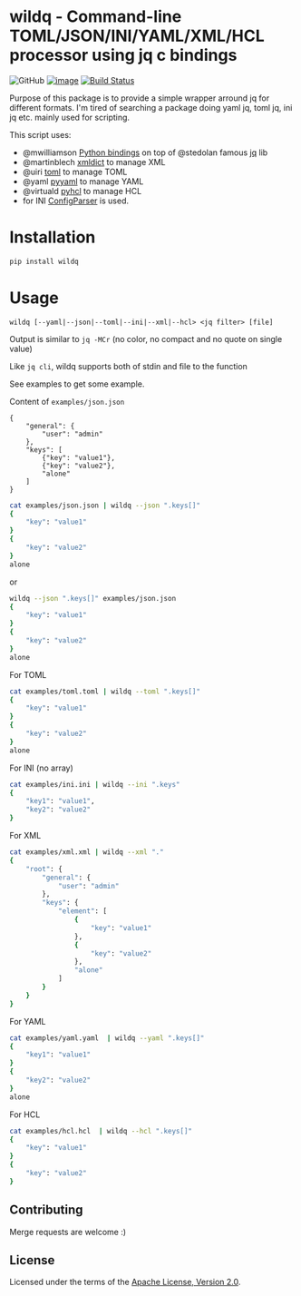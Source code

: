 # wildq - Command-line TOML/JSON/INI/YAML/XML/HCL processor using jq c bindings

![GitHub](https://img.shields.io/github/license/ahmet2mir/wildq.svg)
[![image](https://img.shields.io/pypi/pyversions/wildq.svg)](https://python.org/pypi/wildq)
[![Build Status](https://travis-ci.org/ahmet2mir/wildq.svg?branch=master)](https://travis-ci.org/ahmet2mir/wildq)

Purpose of this package is to provide a simple wrapper arround jq for different formats.
I'm tired of searching a package doing yaml jq, toml jq, ini jq etc. mainly used for scripting.

This script uses:

* @mwilliamson [Python bindings](https://github.com/mwilliamson/jq.py) on top of @stedolan famous [jq](https://github.com/stedolan/jq/) lib
* @martinblech [xmldict](https://github.com/martinblech/xmltodict) to manage XML
* @uiri [toml](https://github.com/uiri/toml) to manage TOML
* @yaml [pyyaml](https://github.com/yaml/pyyaml) to manage YAML
* @virtuald [pyhcl](https://github.com/virtuald/pyhcl) to manage HCL
* for INI [ConfigParser](https://docs.python.org/3/library/configparser.html) is used.

# Installation

```sh
pip install wildq
```

# Usage

```
wildq [--yaml|--json|--toml|--ini|--xml|--hcl> <jq filter> [file]
```

Output is similar to `jq -MCr` (no color, no compact and no quote on single value)

Like `jq cli`, wildq supports both of stdin and file to the function

See examples to get some example.

Content of `examples/json.json`

```
{
    "general": {
        "user": "admin"
    },
    "keys": [
        {"key": "value1"},
        {"key": "value2"},
        "alone"
    ]
}
```

```sh
cat examples/json.json | wildq --json ".keys[]"
{
    "key": "value1"
}
{
    "key": "value2"
}
alone
```

or

```sh
wildq --json ".keys[]" examples/json.json
{
    "key": "value1"
}
{
    "key": "value2"
}
alone
```

For TOML
```sh
cat examples/toml.toml | wildq --toml ".keys[]"
{
    "key": "value1"
}
{
    "key": "value2"
}
alone
```

For INI (no array)
```sh
cat examples/ini.ini | wildq --ini ".keys"
{
    "key1": "value1",
    "key2": "value2"
}
```

For XML
```sh
cat examples/xml.xml | wildq --xml "."
{
    "root": {
        "general": {
            "user": "admin"
        },
        "keys": {
            "element": [
                {
                    "key": "value1"
                },
                {
                    "key": "value2"
                },
                "alone"
            ]
        }
    }
}
```

For YAML
```sh
cat examples/yaml.yaml  | wildq --yaml ".keys[]"
{
    "key1": "value1"
}
{
    "key2": "value2"
}
alone
```

For HCL
```sh
cat examples/hcl.hcl  | wildq --hcl ".keys[]"
{
    "key": "value1"
}
{
    "key": "value2"
}
```

## Contributing

Merge requests are welcome :)


## License

Licensed under the terms of the [Apache License, Version 2.0](http://www.apache.org/licenses/LICENSE-2.0).
